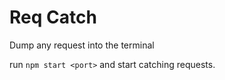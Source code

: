 # Req Catch

Dump any request into the terminal

run `npm start <port>` and start catching requests.
